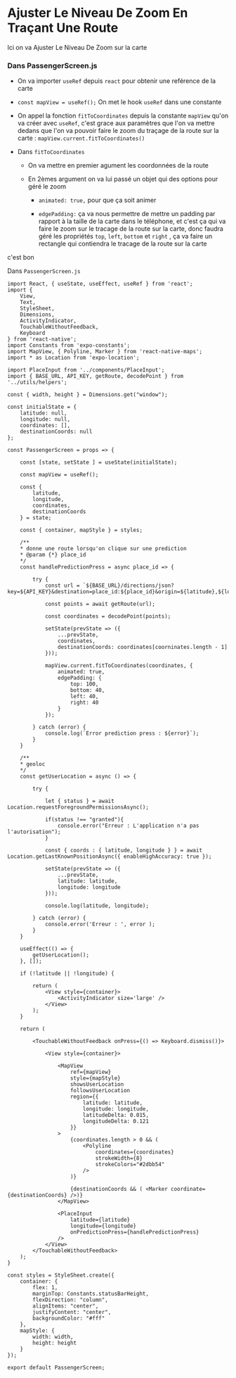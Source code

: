 # Ajuster Le Niveau De Zoom En Traçant Une Route

Ici on va Ajuster Le Niveau De Zoom sur la carte

### Dans PassengerScreen.js

- On va importer `useRef` depuis `react` pour obtenir une reférence de la carte

- `const mapView = useRef();` On met le hook `useRef` dans une constante

- On appel la fonction `fitToCoordinates` depuis la constante `mapView` qu'on va créer avec `useRef`, c'est grace aux paramètres que l'on va mettre dedans que l'on va pouvoir faire le zoom du traçage de la route sur la carte : `mapView.current.fitToCoordinates()`

- Dans `fitToCoordinates` 

    - On va mettre en premier agument les coordonnées de la route 

    - En 2èmes argument on va lui passé un objet qui des options pour géré le zoom 

        - `animated: true,` pour que ça soit animer 

        - `edgePadding:` ça va nous permettre de mettre un padding par rapport à la taille de la carte dans le téléphone,  et c'est ça qui va faire le zoom sur le tracage de la route sur la carte, donc faudra géré les propriétés `top`, `left`, `bottom` et `right` , ça va faire un rectangle qui contiendra le tracage de la route sur la carte

c'est bon

Dans `PassengerScreen.js`

    import React, { useState, useEffect, useRef } from 'react';
    import { 
        View,
        Text,
        StyleSheet,
        Dimensions,
        ActivityIndicator,
        TouchableWithoutFeedback,
        Keyboard
    } from 'react-native';
    import Constants from 'expo-constants';
    import MapView, { Polyline, Marker } from 'react-native-maps';
    import * as Location from 'expo-location';

    import PlaceInput from '../components/PlaceInput';
    import { BASE_URL, API_KEY, getRoute, decodePoint } from '../utils/helpers';

    const { width, height } = Dimensions.get("window");

    const initialState = { 
        latitude: null, 
        longitude: null,
        coordinates: [],
        destinationCoords: null 
    };

    const PassengerScreen = props => {

        const [state, setState ] = useState(initialState);

        const mapView = useRef();

        const { 
            latitude, 
            longitude,
            coordinates,
            destinationCoords 
        } = state;

        const { container, mapStyle } = styles;

        /**
        * donne une route lorsqu'on clique sur une prediction
        * @param {*} place_id 
        */
        const handlePredictionPress = async place_id => {

            try {
                const url = `${BASE_URL}/directions/json?key=${API_KEY}&destination=place_id:${place_id}&origin=${latitude},${longitude}`;

                const points = await getRoute(url);

                const coordinates = decodePoint(points);

                setState(prevState => ({
                    ...prevState,
                    coordinates,
                    destinationCoords: coordinates[coorninates.length - 1]
                }));

                mapView.current.fitToCoordinates(coordinates, {
                    animated: true,
                    edgePadding: {
                        top: 100,
                        bottom: 40,
                        left: 40,
                        right: 40
                    }
                });

            } catch (error) {
                console.log(`Error prediction press : ${error}`);
            }
        }

        /**
        * geoloc
        */
        const getUserLocation = async () => {

            try {

                let { status } = await Location.requestForegroundPermissionsAsync();

                if(status !== "granted"){
                    console.error("Erreur : L'application n'a pas l'autorisation");
                }

                const { coords : { latitude, longitude } } = await Location.getLastKnownPositionAsync({ enableHighAccuracy: true });

                setState(prevState => ({
                    ...prevState,
                    latitude: latitude,
                    longitude: longitude 
                }));

                console.log(latitude, longitude);
                
            } catch (error) {
                console.error('Erreur : ', error );
            }
        }

        useEffect(() => {
            getUserLocation();
        }, []);

        if (!latitude || !longitude) {
            
            return (
                <View style={container}>
                    <ActivityIndicator size='large' />
                </View>
            );
        }

        return (

            <TouchableWithoutFeedback onPress={() => Keyboard.dismiss()}>

                <View style={container}>

                    <MapView 
                        ref={mapView}
                        style={mapStyle} 
                        showsUserLocation
                        followsUserLocation
                        region={{
                            latitude: latitude,
                            longitude: longitude,
                            latitudeDelta: 0.015,
                            longitudeDelta: 0.121
                        }}
                    >
                        {coordinates.length > 0 && (
                            <Polyline 
                                coordinates={coordinates}
                                strokeWidth={8}
                                strokeColors="#2dbb54"
                            />
                        )}

                        {destinationCoords && ( <Marker coordinate={destinationCoords} />)}
                    </MapView>

                    <PlaceInput 
                        latitude={latitude} 
                        longitude={longitude}
                        onPredictionPress={handlePredictionPress}
                    />
                </View>
            </TouchableWithoutFeedback>
        );
    }

    const styles = StyleSheet.create({
        container: {
            flex: 1,
            marginTop: Constants.statusBarHeight,
            flexDirection: "column",
            alignItems: "center",
            justifyContent: "center",
            backgroundColor: "#fff"
        },
        mapStyle: {
            width: width,
            height: height
        }
    });

    export default PassengerScreen;